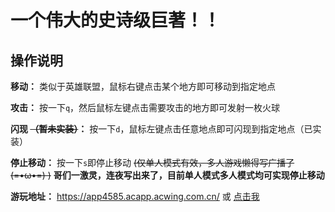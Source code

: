 # 一个伟大的史诗级巨著！！

## 操作说明

**移动：** 类似于英雄联盟，鼠标右键点击某个地方即可移动到指定地点

**攻击：** 按一下`q`，然后鼠标左键点击需要攻击的地方即可发射一枚火球

**闪现 ~~（暂未实装）~~：** 按一下`d`，鼠标左键点击任意地点即可闪现到指定地点（已实装）

**停止移动：** 按一下`s`即停止移动  ~~(仅单人模式有效，多人游戏懒得写广播了(=•ω•=) )~~    **哥们一激灵，连夜写出来了，目前单人模式多人模式均可实现停止移动**

**游玩地址：** https://app4585.acapp.acwing.com.cn/ 或 [点击我](https://app4585.acapp.acwing.com.cn/)
